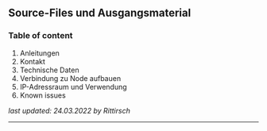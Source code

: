 ## Source-Files und Ausgangsmaterial

### Table of content

 1. Anleitungen
 2. Kontakt
 3. Technische Daten
 4. Verbindung zu Node aufbauen
 5. IP-Adressraum und Verwendung
 6. Known issues

*last updated: 24.03.2022 by Rittirsch*

***
